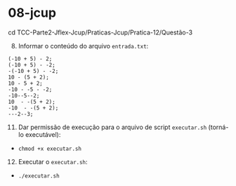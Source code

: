 # 08-jcup
cd TCC-Parte2-Jflex-Jcup/Praticas-Jcup/Pratica-12/Questão-3

8. Informar o conteúdo do arquivo `entrada.txt`:
```
(-10 + 5) - 2;  
(-10 + 5) - -2; 
-(-10 + 5) - -2;
10 - (5 + 2);   
10 - 5 + 2;     
-10 - -5 - -2;  
-10--5--2;      
10  - -(5 + 2); 
-10  - -(5 + 2);
---2--3;
```

11. Dar permissão de execução para o arquivo de script `executar.sh` (torná-lo executável):
- `chmod +x executar.sh`

12. Executar o `executar.sh`:
- `./executar.sh`
